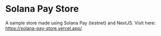 # Solana Pay Store

A sample store made using Solana Pay (testnet) and NextJS. Visit here: <a href="https://solana-pay-store.vercel.app/">https://solana-pay-store.vercel.app/</a>.

